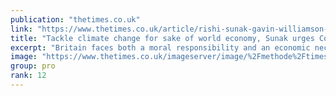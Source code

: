 ```yaml
---
publication: "thetimes.co.uk"
link: "https://www.thetimes.co.uk/article/rishi-sunak-gavin-williamson-cop-27-egypt-latest-news-k9nbt83xw"
title: "Tackle climate change for sake of world economy, Sunak urges Cop27"
excerpt: "Britain faces both a moral responsibility and an economic necessity to tackle climate change, Rishi Sunak said in his first speech on the international stage"
image: "https://www.thetimes.co.uk/imageserver/image/%2Fmethode%2Ftimes%2Fprod%2Fweb%2Fbin%2Fbcd8bd9a-5ec4-11ed-b307-a145cdf366c3.jpg?crop=3448%2C1940%2C17%2C223&resize=1200"
group: pro
rank: 12
---
```

